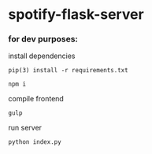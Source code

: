 # spotify-flask-server

### for dev purposes: 

install dependencies 

```pip(3) install -r requirements.txt```

```npm i ```

compile frontend

```gulp```

run server

```python index.py```  
